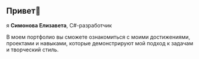 ## Привет👋
я <b>Симонова Елизавета</b>, C#-разработчик

В моем портфолио вы сможете ознакомиться с моими достижениями, проектами и навыками, которые демонстрируют мой подход к задачам и творческий стиль.
## 
<!--
**Lizok123/Lizok123** is a ✨ _special_ ✨ repository because its `README.md` (this file) appears on your GitHub profile.



-->
